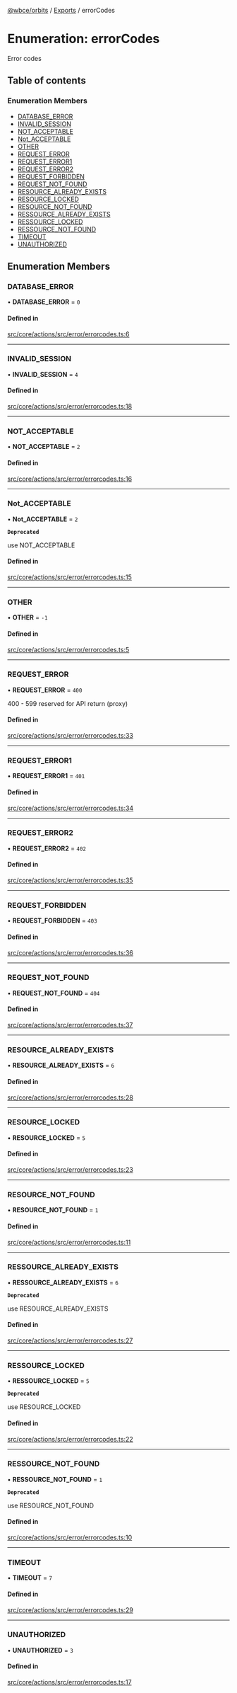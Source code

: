 [@wbce/orbits](../README.md) / [Exports](../modules.md) / errorCodes

# Enumeration: errorCodes

Error codes

## Table of contents

### Enumeration Members

- [DATABASE\_ERROR](errorCodes.md#database_error)
- [INVALID\_SESSION](errorCodes.md#invalid_session)
- [NOT\_ACCEPTABLE](errorCodes.md#not_acceptable)
- [Not\_ACCEPTABLE](errorCodes.md#not_acceptable-1)
- [OTHER](errorCodes.md#other)
- [REQUEST\_ERROR](errorCodes.md#request_error)
- [REQUEST\_ERROR1](errorCodes.md#request_error1)
- [REQUEST\_ERROR2](errorCodes.md#request_error2)
- [REQUEST\_FORBIDDEN](errorCodes.md#request_forbidden)
- [REQUEST\_NOT\_FOUND](errorCodes.md#request_not_found)
- [RESOURCE\_ALREADY\_EXISTS](errorCodes.md#resource_already_exists)
- [RESOURCE\_LOCKED](errorCodes.md#resource_locked)
- [RESOURCE\_NOT\_FOUND](errorCodes.md#resource_not_found)
- [RESSOURCE\_ALREADY\_EXISTS](errorCodes.md#ressource_already_exists)
- [RESSOURCE\_LOCKED](errorCodes.md#ressource_locked)
- [RESSOURCE\_NOT\_FOUND](errorCodes.md#ressource_not_found)
- [TIMEOUT](errorCodes.md#timeout)
- [UNAUTHORIZED](errorCodes.md#unauthorized)

## Enumeration Members

### DATABASE\_ERROR

• **DATABASE\_ERROR** = ``0``

#### Defined in

[src/core/actions/src/error/errorcodes.ts:6](https://github.com/LaWebcapsule/orbits/blob/fea9124/src/core/actions/src/error/errorcodes.ts#L6)

___

### INVALID\_SESSION

• **INVALID\_SESSION** = ``4``

#### Defined in

[src/core/actions/src/error/errorcodes.ts:18](https://github.com/LaWebcapsule/orbits/blob/fea9124/src/core/actions/src/error/errorcodes.ts#L18)

___

### NOT\_ACCEPTABLE

• **NOT\_ACCEPTABLE** = ``2``

#### Defined in

[src/core/actions/src/error/errorcodes.ts:16](https://github.com/LaWebcapsule/orbits/blob/fea9124/src/core/actions/src/error/errorcodes.ts#L16)

___

### Not\_ACCEPTABLE

• **Not\_ACCEPTABLE** = ``2``

**`Deprecated`**

use NOT_ACCEPTABLE

#### Defined in

[src/core/actions/src/error/errorcodes.ts:15](https://github.com/LaWebcapsule/orbits/blob/fea9124/src/core/actions/src/error/errorcodes.ts#L15)

___

### OTHER

• **OTHER** = ``-1``

#### Defined in

[src/core/actions/src/error/errorcodes.ts:5](https://github.com/LaWebcapsule/orbits/blob/fea9124/src/core/actions/src/error/errorcodes.ts#L5)

___

### REQUEST\_ERROR

• **REQUEST\_ERROR** = ``400``

400 - 599 reserved for API return (proxy)

#### Defined in

[src/core/actions/src/error/errorcodes.ts:33](https://github.com/LaWebcapsule/orbits/blob/fea9124/src/core/actions/src/error/errorcodes.ts#L33)

___

### REQUEST\_ERROR1

• **REQUEST\_ERROR1** = ``401``

#### Defined in

[src/core/actions/src/error/errorcodes.ts:34](https://github.com/LaWebcapsule/orbits/blob/fea9124/src/core/actions/src/error/errorcodes.ts#L34)

___

### REQUEST\_ERROR2

• **REQUEST\_ERROR2** = ``402``

#### Defined in

[src/core/actions/src/error/errorcodes.ts:35](https://github.com/LaWebcapsule/orbits/blob/fea9124/src/core/actions/src/error/errorcodes.ts#L35)

___

### REQUEST\_FORBIDDEN

• **REQUEST\_FORBIDDEN** = ``403``

#### Defined in

[src/core/actions/src/error/errorcodes.ts:36](https://github.com/LaWebcapsule/orbits/blob/fea9124/src/core/actions/src/error/errorcodes.ts#L36)

___

### REQUEST\_NOT\_FOUND

• **REQUEST\_NOT\_FOUND** = ``404``

#### Defined in

[src/core/actions/src/error/errorcodes.ts:37](https://github.com/LaWebcapsule/orbits/blob/fea9124/src/core/actions/src/error/errorcodes.ts#L37)

___

### RESOURCE\_ALREADY\_EXISTS

• **RESOURCE\_ALREADY\_EXISTS** = ``6``

#### Defined in

[src/core/actions/src/error/errorcodes.ts:28](https://github.com/LaWebcapsule/orbits/blob/fea9124/src/core/actions/src/error/errorcodes.ts#L28)

___

### RESOURCE\_LOCKED

• **RESOURCE\_LOCKED** = ``5``

#### Defined in

[src/core/actions/src/error/errorcodes.ts:23](https://github.com/LaWebcapsule/orbits/blob/fea9124/src/core/actions/src/error/errorcodes.ts#L23)

___

### RESOURCE\_NOT\_FOUND

• **RESOURCE\_NOT\_FOUND** = ``1``

#### Defined in

[src/core/actions/src/error/errorcodes.ts:11](https://github.com/LaWebcapsule/orbits/blob/fea9124/src/core/actions/src/error/errorcodes.ts#L11)

___

### RESSOURCE\_ALREADY\_EXISTS

• **RESSOURCE\_ALREADY\_EXISTS** = ``6``

**`Deprecated`**

use RESOURCE_ALREADY_EXISTS

#### Defined in

[src/core/actions/src/error/errorcodes.ts:27](https://github.com/LaWebcapsule/orbits/blob/fea9124/src/core/actions/src/error/errorcodes.ts#L27)

___

### RESSOURCE\_LOCKED

• **RESSOURCE\_LOCKED** = ``5``

**`Deprecated`**

use RESOURCE_LOCKED

#### Defined in

[src/core/actions/src/error/errorcodes.ts:22](https://github.com/LaWebcapsule/orbits/blob/fea9124/src/core/actions/src/error/errorcodes.ts#L22)

___

### RESSOURCE\_NOT\_FOUND

• **RESSOURCE\_NOT\_FOUND** = ``1``

**`Deprecated`**

use RESOURCE_NOT_FOUND

#### Defined in

[src/core/actions/src/error/errorcodes.ts:10](https://github.com/LaWebcapsule/orbits/blob/fea9124/src/core/actions/src/error/errorcodes.ts#L10)

___

### TIMEOUT

• **TIMEOUT** = ``7``

#### Defined in

[src/core/actions/src/error/errorcodes.ts:29](https://github.com/LaWebcapsule/orbits/blob/fea9124/src/core/actions/src/error/errorcodes.ts#L29)

___

### UNAUTHORIZED

• **UNAUTHORIZED** = ``3``

#### Defined in

[src/core/actions/src/error/errorcodes.ts:17](https://github.com/LaWebcapsule/orbits/blob/fea9124/src/core/actions/src/error/errorcodes.ts#L17)
